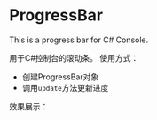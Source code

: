 # ProgressBar
This is a progress bar for C# Console.

用于C#控制台的滚动条。
使用方式：
+ 创建ProgressBar对象
+ 调用`update`方法更新进度

效果展示：
